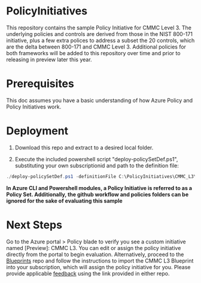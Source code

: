 # PolicyInitiatives
This repository contains the sample Policy Initiative for CMMC Level 3.  The underlying policies and controls are derived from those in the NIST 800-171 initiative, plus a few extra polices to address a subset the 20 controls, which are the delta between 800-171 and CMMC Level 3.  Additional policies for both frameworks will be added to this repository over time and prior to releasing in preview later this year.

# Prerequisites
This doc assumes you have a basic understanding of how Azure Policy and Policy Initiatives work. 
  
# Deployment
1. Download this repo and extract to a desired local folder.

2. Execute the included powershell script "deploy-policySetDef.ps1", substituting your own subscriptionid and path to the definition file: 
  ```powershell
  ./deploy-policySetDef.ps1 -definitionFile C:\PolicyInitiatives\CMMC_L3\CMMCL3_Policyinitiative.json -subscriptionId 00000000-0000-0000-0000-000000000000
  ```
  
  **In Azure CLI and Powershell modules, a Policy Initiative is referred to as a Policy Set.  Additionally, the github workflow and policies folders can be ignored for the sake of evaluating this sample**
  
  # Next Steps
  
Go to the Azure portal > Policy blade to verify you see a custom initiative named [Preview]: CMMC L3.  You can edit or assign the policy initiative directly from the portal to begin evaluation.  Alternatively, proceed to the [Blueprints](https://github.com/adamdimopoulos/Blueprints) repo and follow the instructions to import the CMMC L3 Blueprint into your subscription, which will assign the policy initiative for you.  Please provide applicable [feedback](https://aka.ms/feedbackazureblueprintcmmc) using the link provided in either repo.

  
